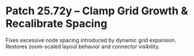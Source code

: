 # Patch 25.72y – Clamp Grid Growth & Recalibrate Spacing

Fixes excessive node spacing introduced by dynamic grid expansion. Restores zoom-scaled layout behavior and connector visibility.
